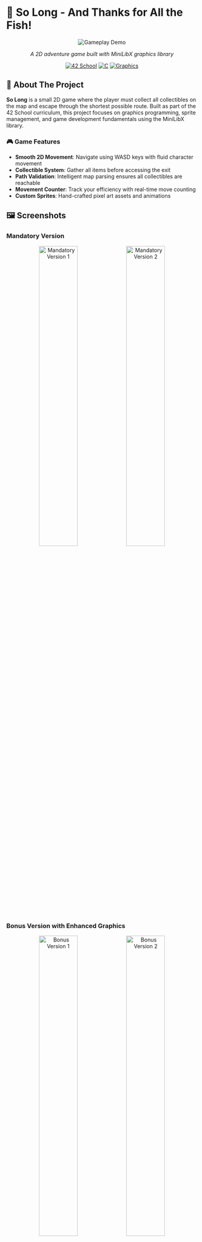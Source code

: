 # 🐋 So Long - And Thanks for All the Fish!

<div align="center">

![Gameplay Demo](ScreenShots/gameplay.gif)

*A 2D adventure game built with MiniLibX graphics library*

[![42 School](https://img.shields.io/badge/42-School-000000?style=for-the-badge&logo=42&logoColor=white)](https://42.fr)
[![C](https://img.shields.io/badge/C-00599C?style=for-the-badge&logo=c&logoColor=white)](https://en.wikipedia.org/wiki/C_(programming_language))
[![Graphics](https://img.shields.io/badge/Graphics-MiniLibX-FF6B6B?style=for-the-badge)](https://github.com/42Paris/minilibx-linux)

</div>

## 📖 About The Project

**So Long** is a small 2D game where the player must collect all collectibles on the map and escape through the shortest possible route. Built as part of the 42 School curriculum, this project focuses on graphics programming, sprite management, and game development fundamentals using the MiniLibX library.

### 🎮 Game Features

- **Smooth 2D Movement**: Navigate using WASD keys with fluid character movement
- **Collectible System**: Gather all items before accessing the exit
- **Path Validation**: Intelligent map parsing ensures all collectibles are reachable
- **Movement Counter**: Track your efficiency with real-time move counting
- **Custom Sprites**: Hand-crafted pixel art assets and animations

## 🖼️ Screenshots

### Mandatory Version
<div align="center">
<img src="ScreenShots/S2.png" alt="Mandatory Version 1" width="45%">
<img src="ScreenShots/S3.png" alt="Mandatory Version 2" width="45%">
</div>

### Bonus Version with Enhanced Graphics
<div align="center">
<img src="ScreenShots/S1.png" alt="Bonus Version 1" width="45%">
<img src="ScreenShots/S4.png" alt="Bonus Version 2" width="45%">
</div>

## ✨ Bonus Features

The bonus implementation includes several enhanced features:

- 🎭 **Sprite Animations**: Animated coins and interactive door sequences
- 👾 **Enemy Patrols**: Challenging AI enemies that end the game on contact
- 📺 **On-Screen Display**: Movement counter displayed directly in the game window
- 🎨 **Enhanced Graphics**: Improved visual effects and smoother animations

## 🛠️ Technical Implementation

### Core Technologies
- **Language**: C
- **Graphics Library**: MiniLibX
- **Build System**: Makefile with proper dependency management
- **Memory Management**: Leak-free implementation with proper cleanup

### Key Components

```
📁 Project Structure
├── 🎮 Mandatory/          # Core game implementation
├── ⭐ Bonus/             # Enhanced version with extra features
├── 🎨 assets/            # Sprites, textures, and animations
├── 🗺️ maps/              # Level files (.ber format)
├── 📚 minilibx/          # Graphics library
└── 📸 ScreenShots/       # Game previews and demos
```

### Graphics Pipeline
- **Sprite Management**: Efficient loading and rendering of XPM textures
- **Animation System**: Frame-based animations for dynamic elements
- **Window Management**: Smooth event handling and clean program termination
- **Memory Optimization**: Strategic resource management for optimal performance

## 🕹️ Controls

| Key | Action |
|-----|--------|
| `W` `↑` | Move Up |
| `A` `←` | Move Left |
| `S` `↓` | Move Down |
| `D` `→` | Move Right |
| `ESC` | Exit Game |

## 🗺️ Map Format

Maps use the `.ber` format with these components:

| Symbol | Meaning |
|--------|---------|
| `0` | Empty space |
| `1` | Wall |
| `C` | Collectible |
| `E` | Exit |
| `P` | Player starting position |

### Example Map
```
1111111111111
10010000000C1
1000011111001
1P0011E000001
1111111111111
```

## 🚀 Installation & Usage

### Prerequisites
- GCC compiler
- Make
- MiniLibX library

### macOS Setup
```bash
# Clone the repository
git clone https://github.com/ssbaytri/So_long
cd so_long

# Compile and run mandatory version
make
./so_long maps/map1.ber

# Compile and run bonus version
make bonus
./so_long_bonus maps/map7.ber
```

### Linux Setup
```bash
# Install MiniLibX dependencies
sudo apt-get install gcc make xorg libxext-dev libbsd-dev

# Follow the same compilation steps as macOS
```

> **Note**: This project includes MiniLibX for macOS. Linux users may need to install MiniLibX separately or adjust the Makefile accordingly.

## 🎯 Project Goals

This project helped develop skills in:

- **Graphics Programming**: Working with textures, sprites, and rendering
- **Event Handling**: Managing keyboard input and window events
- **Algorithm Implementation**: Flood-fill for path validation
- **Memory Management**: Proper allocation and cleanup
- **Game Development**: Understanding game loops and state management

## 📋 Features Checklist

### Mandatory Requirements
- [x] MiniLibX graphics implementation
- [x] Map parsing and validation
- [x] Player movement (WASD)
- [x] Collectible system
- [x] Exit mechanism
- [x] Movement counter
- [x] Error handling
- [x] Memory leak prevention

### Bonus Features
- [x] Enemy patrol system
- [x] Sprite animations
- [x] On-screen movement display
- [x] Enhanced visual effects

## 🏗️ Build System

The project uses a comprehensive Makefile system:

```bash
make        # Build mandatory version
make bonus  # Build bonus version
make clean  # Remove object files
make fclean # Remove all generated files
make re     # Rebuild everything
```

## 🤝 Contributing

This is a school project, but feedback and suggestions are always welcome! Feel free to:

- Report bugs or issues
- Suggest improvements
- Share your own implementations

## 📜 License

This project is part of the 42 School curriculum. Please respect the academic integrity policies if you're a current student.

---

<div align="center">

**Made with ❤️ and lots of ☕ for 42 School**

*"So Long, and Thanks for All the Fish!" - Douglas Adams*

</div>
